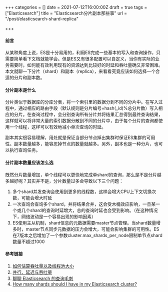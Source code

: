 +++
categories = []
date = 2021-07-12T16:00:00Z
draft = true
tags = ["Elasticsearch"]
title = "Elasticsearch分片副本那些事"
url = "/post/elasticsearch-shard-replica"

+++
#### 前言

从某种角度上说，ES是十分易用的，利用ES完成一些基本的写入和查询操作，只需要简单看下文档就能学会。但是ES又有很多配置可以自定义，当你有实际的业务需要时，如何能有效利用现有的资源达到比较好的时延和吞吐量确又非常困难。本文就聊一下分片（shard）和副本（replica），来看看究竟应该如何选择一个合适的分片和副本数。

#### 分片副本是什么

分片类似于数据库的分库分表，将一个索引里的数据分到不同的分片中。在写入过程中，通过相应的路由手段（默认规则是分片编号=hash(_id)%总分片数）写入相应的分片。在查询过程中，会分别查询所有分片并将结果汇总得到最终查询结果，这样就可以将非常大量的索引数据分散到不同的分片中，由于每个分片的查询都使用一个线程，这样可以有效地减小单次查询的时延。

副本其实很容易理解，用处就是保证当部分节点掉出集群时保证ES集群的可用性。副本数量越多，能容忍掉节点的数量就越多。另外，副本也是一种分片，也可以执行查询任务。

#### 分片副本数量应该怎么选

既然分片数量增加，单个线程可以更快地完成单shard的查询，那么是不是分片越多越好呢？其实并不是，分片数量过多会导致以下三个问题：
1. 多个shard并发查询会使用到更多的线程数，这样会增大CPU上下文切换次数，可能会增大时延
2. 一次查询会查询多个shard，并将结果合并，这会受木桶效应影响，一旦某一个或几个shard的查询时延增大，总的查询时延也会受到影响。（在这种情况下，网络波动是一个容易出现的影响因素）
3. ES使用主从机制，shard信息的元数据需要master节点管理。当shard数量增多时，master节点同步元数据的压力会增大，可能会影响集群的可用性。ES在7版本之后增加了一个参数cluster.max_shards_per_node限制单节点shard数量不超过1000





#### 参考链接
1. [如何估算吞吐量以及线程池大小](https://chanjarster.github.io/post/concurrent-programming/throughput-and-thread-pool-size/)
2. [并行、延迟与吞吐量](https://chanjarster.github.io/post/concurrent-programming/parallel-latency-throughput/)
3. [聊聊 Elasticsearch 的查询毛刺](https://www.easyice.cn/archives/361)
4. [How many shards should I have in my Elasticsearch cluster?](https://www.elastic.co/blog/how-many-shards-should-i-have-in-my-elasticsearch-cluster)